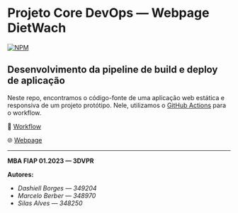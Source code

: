 # Projeto Core DevOps — Webpage DietWach
[![NPM](https://img.shields.io/npm/l/react)](https://github.com/marceloberber/dietwatch-webpage/blob/main/LICENSE)
## Desenvolvimento da pipeline de build e deploy de aplicação

Neste repo, encontramos o código-fonte de uma aplicação web estática e responsiva de um projeto protótipo. Nele, utilizamos o [GitHub Actions](https://docs.github.com/pt/actions) para o workflow.

📓 [Workflow](https://github.com/marceloberber/dietwatch-webpage/blob/main/.github/workflows/workflow.yaml)

🌐 [Webpage](https://marceloberber.github.io/dietwatch-webpage/)

---

**MBA FIAP 01.2023 — 3DVPR**

**Autores:**

* *Dashiell Borges — 349204*
* *Marcelo Berber — 348970*
* *Silas Alves — 348250*
